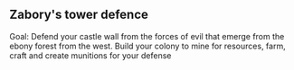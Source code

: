 ## Zabory's tower defence
Goal: Defend your castle wall from the forces of evil that emerge from the ebony forest from the west. Build your colony to mine for resources, farm, craft and create munitions for your defense